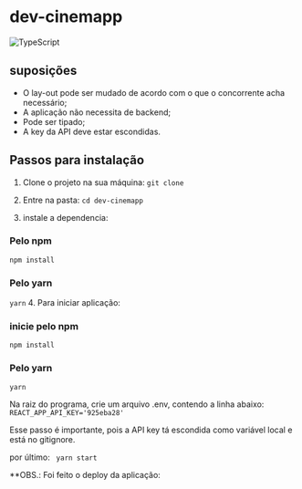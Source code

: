 # dev-cinemapp

![TypeScript](https://img.shields.io/badge/-TypeScript-007ACC?style=flat&logoColor=fff&logo=typescript)&nbsp;


## suposições

- O lay-out pode ser mudado de acordo com o que o concorrente acha necessário;
- A aplicação não necessita de backend;
- Pode ser tipado;
- A key da API deve estar escondidas.

<!-- para ver o site entre no link:  -->

## Passos para instalação

 1. Clone o projeto na sua máquina:
```git clone ```

2. Entre na pasta:
```cd dev-cinemapp```

3. instale a dependencia:

 ### Pelo npm
```npm install```

 ### Pelo yarn
```yarn```
4. Para iniciar aplicação:

 ### inicie pelo npm
```npm install```

 ### Pelo yarn
```yarn```

Na raiz do programa, crie um arquivo .env, contendo a linha abaixo:
``` REACT_APP_API_KEY='925eba28' ```

Esse passo é importante, pois a API key tá escondida como variável local e está no gitignore.

por último:
``` yarn start```

**OBS.: Foi feito o deploy da aplicação:

<!-- # dev-cinemapp

### Olá amigx,

### Seja bem vindx ao nosso desafio!

Nosso passatempo favorito nessa quarentena tem sido assistir filmes e seriados, por isso pensamos em desenvolver uma solução que nos ajude na hora de selecionar o que mais gostamos. Caso você aceite o nosso desafio, precisamos que você implemente um sistema (fique a vontade pra escolher entre web ou mobile) onde será possível buscar por filmes e series utilizando a API (http://www.omdbapi.com/). Com todos esses filmes a nossa disposição queremos basicamente separar nossos favoritos, para que possamos encontrá-los facilmente depois. Portanto a sua solução deve:

- Permitir a busca por filmes que gostamos
- Listar os filmes encontrados
- Permitir que escolhamos nosso filmes favoritos
- Permitir que removamos um filme de nossos favoritos (às vezes um filme enjoa)
- Listar nossos filmes favoritos

Para auxiliar você nesse processo fizemos um protótipo rápido utilizando o Figma. Se quiser conferir é só seguir o link:

[https://www.figma.com/proto/UE8zfSxxf8K0TzpgslbYhz/CinemAPP?node-id=1%3A28&scaling=contain](https://www.figma.com/proto/UE8zfSxxf8K0TzpgslbYhz/CinemAPP?node-id=1%3A28&scaling=contain)


Para facilitar um pouco mais as coisas, já deixamos separada uma chave de acesso para a API (ou você pode criar a sua também):

```
Chave de API: 925eba28
Exemplo requisição: GET http://www.omdbapi.com/?apikey=925eba28&s=batman
```

Você pode desenvolver uma solução web ou mobile (react-native), se escolher a primeira opção é importante que consigamos utilizá-la também em nossos celulares.

## Entrega da sua solução

Deixe bem claro suas premissas, suposições e como executamos seu código. Para entregar essa solução, de um “fork” neste repositório e nos mande o link do novo repositório quando finalizar a tarefa.


No mais aguardamos seu retorno. Boa sorte :) -->
